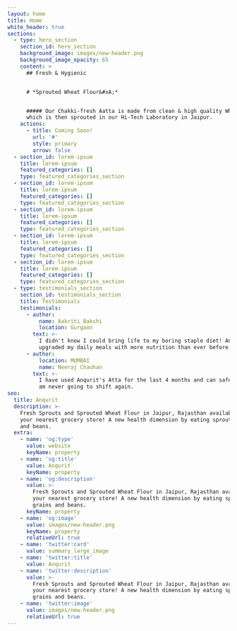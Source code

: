 ```yaml
---
layout: home
title: Home
white_header: true
sections:
  - type: hero_section
    section_id: hero_section
    background_image: images/new-header.png
    background_image_opacity: 65
    content: >
      ## Fresh & Hygienic


      # *Sprouted Wheat Flour&#xA;*


      ##### Our Chakki-fresh Aatta is made from clean & high quality Wheat,
      which is then sprouted in our Hi-Tech Laboratory in Jaipur.
    actions:
      - title: Coming Soon!
        url: '#'
        style: primary
        arrow: false
  - section_id: lorem-ipsum
    title: lorem-ipsum
    featured_categories: []
    type: featured_categories_section
  - section_id: lorem-ipsum
    title: lorem-ipsum
    featured_categories: []
    type: featured_categories_section
  - section_id: lorem-ipsum
    title: lorem-ipsum
    featured_categories: []
    type: featured_categories_section
  - section_id: lorem-ipsum
    title: lorem-ipsum
    featured_categories: []
    type: featured_categories_section
  - section_id: lorem-ipsum
    title: lorem-ipsum
    featured_categories: []
    type: featured_categories_section
  - type: testimonials_section
    section_id: testimonials_section
    title: Testimonials
    testimonials:
      - author:
          name: Aakriti Bakshi
          location: Gurgaon
        text: >-
          I didn't know I could bring life to my boring staple diet! Anqurit has
          upgraded my daily meals with more nutrition than ever before.
      - author:
          location: MUMBAI
          name: Neeraj Chauhan
        text: >-
          I have used Anqurit's Atta for the last 4 months and can safely say, I
          am never going to shift again.
seo:
  title: Anqurit
  description: >-
    Fresh Sprouts and Sprouted Wheat Flour in Jaipur, Rajasthan available at
    your nearest grocery store! A new health dimension by eating sprouted grains
    and beans.
  extra:
    - name: 'og:type'
      value: website
      keyName: property
    - name: 'og:title'
      value: Anqurit
      keyName: property
    - name: 'og:description'
      value: >-
        Fresh Sprouts and Sprouted Wheat Flour in Jaipur, Rajasthan available at
        your nearest grocery store! A new health dimension by eating sprouted
        grains and beans.
      keyName: property
    - name: 'og:image'
      value: images/new-header.png
      keyName: property
      relativeUrl: true
    - name: 'twitter:card'
      value: summary_large_image
    - name: 'twitter:title'
      value: Anqurit
    - name: 'twitter:description'
      value: >-
        Fresh Sprouts and Sprouted Wheat Flour in Jaipur, Rajasthan available at
        your nearest grocery store! A new health dimension by eating sprouted
        grains and beans.
    - name: 'twitter:image'
      value: images/new-header.png
      relativeUrl: true
---
```


